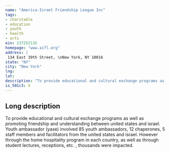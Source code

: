 ```yaml
---
name: "America-Israel Friendship League Inc"
tags:
- charitable
- education
- youth
- health
- arts
ein: 237252135
homepage: "www.aifl.org"
address: |
 134 East 39th Street, \nNew York, NY 10016
state: "NY"
city: "New York"
lng: 
lat: 
description: "To provide educational and cultural exchange programs as well as promoting . . . (see schedule o) friendship and understanding between the u. S. And israel. "
is_501c3: X
---
```


## Long description

To provide educational and cultural exchange programs as well as promoting friendship and understanding between united states and israel. Youth ambassador (yase) involved 85 youth ambassadors, 12 chaperones, 5 staff members and facilitators from the united states and israel. However through the home hospitality program in each country, as well as through student lectures, receptions, etc. , thousands were impacted. 
